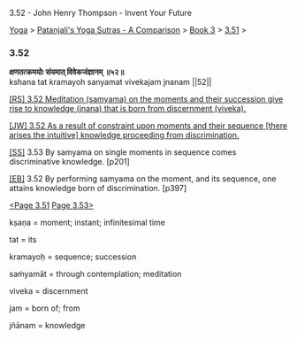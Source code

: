 3.52 - John Henry Thompson - Invent Your Future

[Yoga](../../../../yoga.html)‎ > ‎[Patanjali's Yoga Sutras - A Comparison](../../../patanjani.html)‎ > ‎[Book 3](../../book-3.html)‎ > ‎[3.51](../351.html)‎ > ‎

### 3.52

**क्षणतत्क्रमयोः संयमात् विवेकजंज्ञानम् ॥५२॥**  
kshana tat kramayoh sanyamat vivekajam jnanam ||52||

[\[RS\] 3.52 Meditation (samyama) on the moments and their succession give rise to knowledge (jnana) that is born from discernment (viveka).](http://www.ashtangayoga.info/source-texts/yoga-sutra-patanjali/chapter-3/item/kshana-kramayoh-sanyamat-vivekajam-jnanam/)

[\[JW\] 3.52 As a result of constraint upon moments and their sequence \[there arises the intuitive\] knowledge proceeding from discrimination.](http://books.google.com/books?id=YzFImjtOxUwC&pg=PA287&ci=96%2C1038%2C737%2C83&source=bookclip)

[\[SS\]](http://www.amazon.com/Yoga-Sutras-Patanjali-Commentary-Satchidananda/dp/0932040381) 3.53 By samyama on single moments in sequence comes discriminative knowledge. \[p201\]

[\[EB\]](http://www.amazon.com/Yoga-Sutras-Patanjali-Translation-Commentary/dp/0865477361/ref=sr_1_1?ie=UTF8&s=books&qid=1250508322&sr=1-1) 3.52 By performing samyama on the moment, and its sequence, one attains knowledge born of discrimination. \[p397\]

[<Page 3.51](../351.html) [Page 3.53>](../353.html)

kṣaṇa = moment; instant; infinitesimal time

tat = its

kramayoḥ = sequence; succession

saṁyamāt = through contemplation; meditation

viveka = discernment

jam = born of; from

jñānam = knowledge
